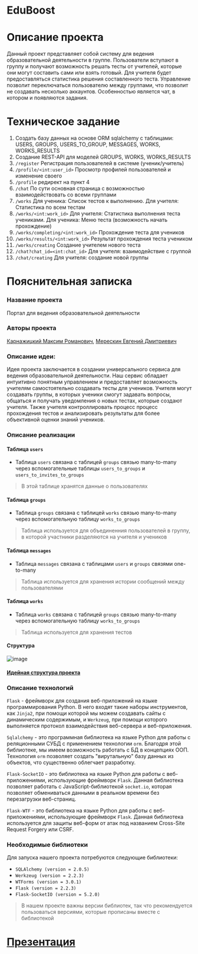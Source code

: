# EduBoost

# Описание проекта
Данный проект представляет собой систему для ведения образовательной деятельности в группе. Пользователи вступают в группу и получают возможность решать тесты от учителей, которые они могут составить сами или взять готовый. Для учителя будет предоставляться статистика решения составленного теста. Управление позволит переключаться пользователю между группами, что позволит не создавать несколько аккаунтов. Особенностью является чат, в котором и появляются задания.

# Техническое задание
1. Создать базу данных на основе ORM sqlalchemy с таблицами: USERS, GROUPS, USERS_TO_GROUP, MESSAGES, WORKS, WORKS_RESULTS
2. Создание REST-API для моделей GROUPS, WORKS, WORKS_RESULTS
3. `/register` Регистрация пользователей в системе (ученик/учитель)
4. `/profile/<int:user_id>` Просмотр профилей пользователей и изменение своего
5. `/profile` редирект на пункт 4
6. `/chat` По сути основная страница с возможностью взаимодействовать со всеми группами
7. `/works` Для ученика: Список тестов к выполнению. Для учителя: Статистика по всем тестам
8. `/works/<int:work_id>` Для учителя: Статистика выполнения теста учениками. Для ученика: Меню теста (возможность начать прохождение)
9. `/works/completing/<int:work_id>` Прохождение теста для учеников
10. `/works/results/<int:work_id>` Результат прохождения теста учеником
11. `/works/creating` Создание учителем нового теста
12. `/chat?chat_id=<int:chat_id>` Для учителя: взаимодействие с группой
13. `/chat/creating` Для учителя: создание новой группы

# Пояснительная записка
### Название проекта 
Портал для ведения образовательной деятельности
### Авторы проекта 
[Карнажицкий Максим Романович](https://github.com/xtern0o), [Мерескин Евгений Дмитриевич](https://github.com/b1tka)
### Описание идеи: 
Идея проекта заключается в создании универсального сервиса для ведения образовательной деятельности. Наш сервис обладает интуитивно понятным управлением и предоставляет возможность учителям самостоятельно создавать тесты для учеников.
Учителя могут создавать группы, в которых ученики смогут задавать вопросы, общаться и получать уведомления о новых тестах, которые создают учителя.
Также учителя контроллировать процесс процесс прохождения тестов и анализировать результаты для более объективной оценки знаний учеников.
### Описание реализации
#### Таблица `users`
- Таблица `users` связана с таблицей `groups` связью many-to-many через вспомогательные таблицы `users_to_groups` и `users_to_invites_to_groups`
> В этой таблице хранятся данные о пользователях
#### Таблица `groups`
- Таблица `groups` связана с таблицей `works` связью many-to-many через вспомогательную таблицу `works_to_groups`
> Таблица используется для объединенния пользователей в группу, в которой участники разделяются на учителя и учеников
#### Таблица `messages`
- Таблица `messages` связана с таблицами `users` и `groups` связями one-to-many
> Таблица используется для хранения истории сообщений между пользователями
#### Таблица `works`
- Таблица `works` связана с таблицей `groups` связью many-to-many через вспомогательную таблицу `works_to_groups`
> Таблица используется для хранения тестов
#### Структура
![image](https://user-images.githubusercontent.com/78041040/232835333-4f6f7168-6f1c-4253-bb80-04d810658386.png)
#### [Идейная структура проекта](https://miro.com/app/board/uXjVMVAiSic=/?share_link_id=654705494043)
### Описание технологий
`Flask` - фреймворк для создания веб-приложений на языке программирования Python. В него входят такие наборы инструментов, как `Jinja2`, при помощи которой мы можем создавать сайты с динамическим содержимым, и `Werkzeug`, при помощи которого выполняется протокол взаимодействия веб-сервера и веб-приложения.

 `Sqlalchemy` - это программная библиотека на языке Python для работы с реляционными СУБД с применением технологии `orm`. Благодря этой библиотеке, мы имеем возможность работать с БД в концепциях ООП. Технология `orm` позволяет создать "вирутальную" базу данных из объектов, что существенно облегчает разработку.
 
 `Flask-SocketIO` -  это библиотека на языке Python для работы с веб-приложениями, использующие фреймворк `Flask`. Данная библиотека позволяет работать с JavaScript-библиотекой `socket.io`, которая позволяет обмениваться данными в реальном времени без перезагрузки веб-страниц.
 
 `Flask-WTF` - это библиотека на языке Python для работы с веб-приложениями, использующие фреймворк `Flask`. Данная библиотека используется для защиты веб-форм от атак под названием Cross-Site Request Forgery или CSRF.

### Необходимые библиотеки
Для запуска нашего проекта потребуются следующие библиотеки: 
- `SQLAlchemy (version = 2.0.5)`
-  `Werkzeug (version = 2.2.3)`
-   `WTForms (version = 3.0.1)`
-   `Flask (version = 2.2.3)`
-   `Flask-SocketIO (version = 5.2.0)`
> В нашем проекте важны версии библиотек, так что рекомендуется пользоваться версиями, которые прописаны вместе с библиотекой

# [Презентация](https://docs.google.com/presentation/d/19b075xh-nVXuhlvDGVFSfTAJnSKzY0Q6sH3H2uOOXmA/edit#slide=id.g1e19608e034_3_69)
